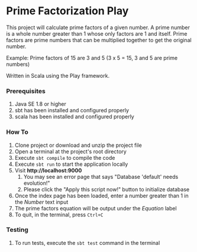 # Prime Factorization Play

This project will calculate prime factors of a given number. A prime number is a whole number greater than 1 whose only
factors are 1 and itself. Prime factors are prime numbers that can be multiplied together to get the original number.

Example:
Prime factors of 15 are 3 and 5 (3 x 5 = 15, 3 and 5 are prime numbers)

Written in Scala using the Play framework.

### Prerequisites
1. Java SE 1.8 or higher
1. sbt has been installed and configured properly
1. scala has been installed and configured properly

### How To
1. Clone project or download and unzip the project file
1. Open a terminal at the project's root directory
1. Execute `sbt compile` to compile the code
1. Execute `sbt run` to start the application locally
1. Visit **http://localhost:9000**
    1. You may see an error page that says "Database 'default' needs evolution!"
    1. Please click the "Apply this script now!" button to initialize database
1. Once the index page has been loaded, enter a number greater than 1 in the *Number* text input
1. The prime factors equation will be output under the *Equation* label
1. To quit, in the terminal, press `Ctrl+C`

### Testing
1. To run tests, execute the `sbt test` command in the terminal